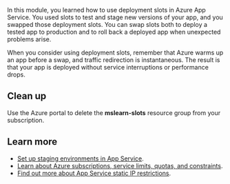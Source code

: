 In this module, you learned how to use deployment slots in Azure App Service. You used slots to test and stage new versions of your app, and you swapped those deployment slots. You can swap slots both to deploy a tested app to production and to roll back a deployed app when unexpected problems arise.

When you consider using deployment slots, remember that Azure warms up an app before a swap, and traffic redirection is instantaneous. The result is that your app is deployed without service interruptions or performance drops.

## Clean up

Use the Azure portal to delete the **mslearn-slots** resource group from your subscription.

## Learn more

- [Set up staging environments in App Service](https://docs.microsoft.com/azure/app-service/deploy-staging-slots).
- [Learn about Azure subscriptions, service limits, quotas, and constraints](https://docs.microsoft.com/azure/azure-subscription-service-limits).
- [Find out more about App Service static IP restrictions](https://docs.microsoft.com/azure/app-service/app-service-ip-restrictions).